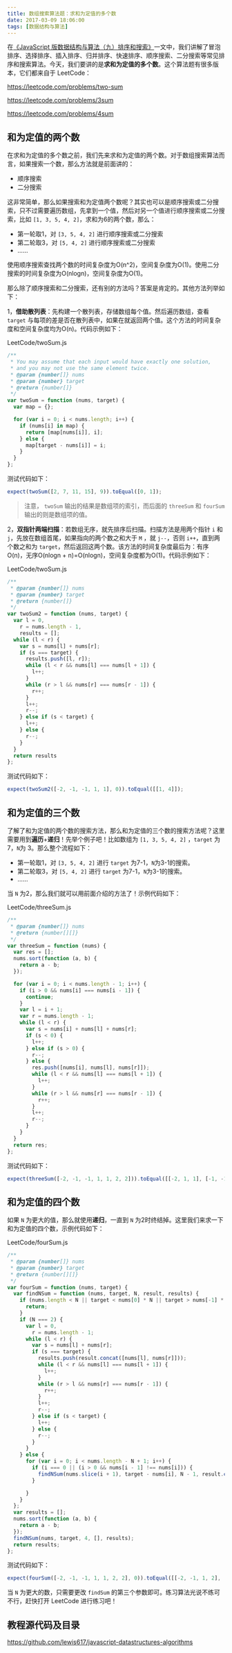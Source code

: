 ```yaml
---
title: 数组搜索算法题：求和为定值的多个数
date: 2017-03-09 18:06:00
tags: [数据结构与算法]
---
```


在[《JavaScript 版数据结构与算法（九）排序和搜索》](https://lewis617.github.io/2017/02/20/sort-and-search/)一文中，我们讲解了冒泡排序、选择排序、插入排序、归并排序、快速排序、顺序搜索、二分搜索等常见排序和搜索算法。今天，我们要讲的是**求和为定值的多个数**。这个算法题有很多版本，它们都来自于 LeetCode：

https://leetcode.com/problems/two-sum

https://leetcode.com/problems/3sum

https://leetcode.com/problems/4sum

<!--more-->


## 和为定值的两个数

在求和为定值的多个数之前，我们先来求和为定值的两个数。对于数组搜索算法而言，如果搜索一个数，那么方法就是前面讲的：

- 顺序搜索
- 二分搜索

这非常简单，那么如果搜索和为定值两个数呢？其实也可以是顺序搜索或二分搜索，只不过需要遍历数组，先拿到一个值，然后对另一个值进行顺序搜索或二分搜索，比如 `[1, 3, 5, 4, 2]`，求和为6的两个数，那么：

- 第一轮取1，对 `[3, 5, 4, 2]` 进行顺序搜索或二分搜索
- 第二轮取3，对 `[5, 4, 2]`  进行顺序搜索或二分搜索
- ……

使用顺序搜索查找两个数的时间复杂度为O(n^2)，空间复杂度为O(1)。使用二分搜索的时间复杂度为O(nlogn)，空间复杂度为O(1)。

那么除了顺序搜索和二分搜索，还有别的方法吗？答案是肯定的。其他方法列举如下：

1，**借助散列表**：先构建一个散列表，存储数组每个值。然后遍历数组，查看 `target` 与每项的差是否在散列表中，如果在就返回两个值。这个方法的时间复杂度和空间复杂度均为O(n)。代码示例如下：

LeetCode/twoSum.js

```js
/**
 * You may assume that each input would have exactly one solution, 
 * and you may not use the same element twice.
 * @param {number[]} nums
 * @param {number} target
 * @return {number[]}
 */
var twoSum = function (nums, target) {
  var map = {};

  for (var i = 0; i < nums.length; i++) {
    if (nums[i] in map) {
      return [map[nums[i]], i];
    } else {
      map[target - nums[i]] = i;
    }
  }
};
```
测试代码如下：

```js
expect(twoSum([2, 7, 11, 15], 9)).toEqual([0, 1]);
```

> 注意， `twoSum` 输出的结果是数组项的索引，而后面的 `threeSum` 和 `fourSum` 输出的则是数组项的值。

2，**双指针两端扫描**：若数组无序，就先排序后扫描。扫描方法是用两个指针 `i` 和 `j`，先放在数组首尾，如果指向的两个数之和大于 `M` ，就 `j--`，否则 `i++`，直到两个数之和为 `target`，然后返回这两个数。该方法的时间复杂度最后为：有序O(n)，无序O(nlogn + n)=O(nlogn)，空间复杂度都为O(1)。代码示例如下：

LeetCode/twoSum.js

```js
/**
 * @param {number[]} nums
 * @param {number} target
 * @return {number[]}
 */
var twoSum2 = function (nums, target) {
  var l = 0,
    r = nums.length - 1,
    results = [];
  while (l < r) {
    var s = nums[l] + nums[r];
    if (s === target) {
      results.push([l, r]);
      while (l < r && nums[l] === nums[l + 1]) {
        l++;
      }
      while (r > l && nums[r] === nums[r - 1]) {
        r++;
      }
      l++;
      r--;
    } else if (s < target) {
      l++;
    } else {
      r--;
    }
  }
  return results
};
```

测试代码如下：

```js
expect(twoSum2([-2, -1, -1, 1, 1], 0)).toEqual([[1, 4]]);
```

## 和为定值的三个数

了解了和为定值的两个数的搜索方法，那么和为定值的三个数的搜索方法呢？这里需要用到**遍历**+**递归**！先举个例子吧！比如数组为 `[1, 3, 5, 4, 2]` ，`target` 为7，`N`为 3。那么整个流程如下：

- 第一轮取1，对 `[3, 5, 4, 2]` 进行 `target` 为7-1，`N`为3-1的搜索。
- 第二轮取3，对 `[5, 4, 2]` 进行 `target` 为7-1，`N`为3-1的搜索。
- ……

当 `N` 为2，那么我们就可以用前面介绍的方法了！示例代码如下：

LeetCode/threeSum.js

```js
/**
 * @param {number[]} nums
 * @return {number[][]}
 */
var threeSum = function (nums) {
  var res = [];
  nums.sort(function (a, b) {
    return a - b;
  });

  for (var i = 0; i < nums.length - 1; i++) {
    if (i > 0 && nums[i] === nums[i - 1]) {
      continue;
    }
    var l = i + 1;
    var r = nums.length - 1;
    while (l < r) {
      var s = nums[i] + nums[l] + nums[r];
      if (s < 0) {
        l++;
      } else if (s > 0) {
        r--;
      } else {
        res.push([nums[i], nums[l], nums[r]]);
        while (l < r && nums[l] === nums[l + 1]) {
          l++;
        }
        while (r > l && nums[r] === nums[r - 1]) {
          r++;
        }
        l++;
        r--;
      }
    }
  }
  return res;
};
```

测试代码如下：

```js
expect(threeSum([-2, -1, -1, 1, 1, 2, 2])).toEqual([[-2, 1, 1], [-1, -1, 2]]);
```


## 和为定值的四个数

如果 `N` 为更大的值，那么就使用**递归**，一直到 `N` 为2时终结掉。这里我们来求一下和为定值的四个数，示例代码如下：

LeetCode/fourSum.js

```js
/**
 * @param {number[]} nums
 * @param {number} target
 * @return {number[][]}
 */
var fourSum = function (nums, target) {
  var findNSum = function (nums, target, N, result, results) {
    if (nums.length < N || target < nums[0] * N || target > nums[-1] * N) {
      return;
    }
    if (N === 2) {
      var l = 0,
        r = nums.length - 1;
      while (l < r) {
        var s = nums[l] + nums[r];
        if (s === target) {
          results.push(result.concat([nums[l], nums[r]]));
          while (l < r && nums[l] === nums[l + 1]) {
            l++;
          }
          while (r > l && nums[r] === nums[r - 1]) {
            r++;
          }
          l++;
          r--;
        } else if (s < target) {
          l++;
        } else {
          r--;
        }
      }
    } else {
      for (var i = 0; i < nums.length - N + 1; i++) {
        if (i === 0 || (i > 0 && nums[i - 1] !== nums[i])) {
          findNSum(nums.slice(i + 1), target - nums[i], N - 1, result.concat([nums[i]]), results);
        }

      }
    }
  };
  var results = [];
  nums.sort(function (a, b) {
    return a - b;
  });
  findNSum(nums, target, 4, [], results);
  return results;
};

```

测试代码如下：

```js
expect(fourSum([-2, -1, -1, 1, 1, 2, 2], 0)).toEqual([[-2, -1, 1, 2], [-1, -1, 1, 1]]);
```
当 `N` 为更大的数，只需要更改 `findSum` 的第三个参数即可。练习算法光说不练可不行，赶快打开 LeetCode 进行练习吧！

## 教程源代码及目录

https://github.com/lewis617/javascript-datastructures-algorithms